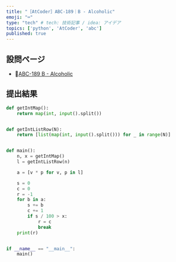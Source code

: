 ```yaml
---
title: "［AtCoder］ABC-189｜B - Alcoholic"
emoji: "⌨️"
type: "tech" # tech: 技術記事 / idea: アイデア
topics: ['python', 'AtCoder', 'abc']
published: true
---
```


## 設問ページ

- 🔗[ABC-189 B - Alcoholic](https://atcoder.jp/contests/abc189/tasks/abc189_b)

## 提出結果

```python
def getIntMap():
    return map(int, input().split())


def getIntListRow(N):
    return [list(map(int, input().split())) for _ in range(N)]


def main():
    n, x = getIntMap()
    l = getIntListRow(n)

    a = [v * p for v, p in l]

    s = 0
    c = 0
    r = -1
    for b in a:
        s += b
        c += 1
        if s / 100 > x:
            r = c
            break
    print(r)


if __name__ == "__main__":
    main()
```

